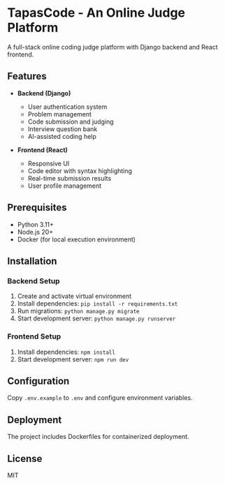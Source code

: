 # TapasCode - An Online Judge Platform

A full-stack online coding judge platform with Django backend and React frontend.

## Features

- **Backend (Django)**
  - User authentication system
  - Problem management
  - Code submission and judging
  - Interview question bank
  - AI-assisted coding help

- **Frontend (React)**
  - Responsive UI
  - Code editor with syntax highlighting
  - Real-time submission results
  - User profile management

## Prerequisites

- Python 3.11+
- Node.js 20+
- Docker (for local execution environment)

## Installation

### Backend Setup
1. Create and activate virtual environment
2. Install dependencies: `pip install -r requirements.txt`
3. Run migrations: `python manage.py migrate`
4. Start development server: `python manage.py runserver`

### Frontend Setup
1. Install dependencies: `npm install`
2. Start development server: `npm run dev`

## Configuration

Copy `.env.example` to `.env` and configure environment variables.

## Deployment

The project includes Dockerfiles for containerized deployment.

## License

MIT